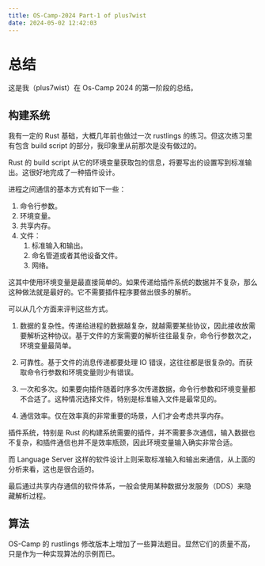 ```yaml
---
title: OS-Camp-2024 Part-1 of plus7wist
date: 2024-05-02 12:42:03
---
```


# 总结

这是我（plus7wist）在 Os-Camp 2024 的第一阶段的总结。

## 构建系统

我有一定的 Rust 基础，大概几年前也做过一次 rustlings 的练习。但这次练习里有包含 build script 的部分，我印象里从前那次是没有做过的。

Rust 的 build script 从它的环境变量获取包的信息，将要写出的设置写到标准输出。这很好地完成了一种插件设计。

进程之间通信的基本方式有如下一些：

1. 命令行参数。
1. 环境变量。
1. 共享内存。
1. 文件：
   1. 标准输入和输出。
   1. 命名管道或者其他设备文件。
   1. 网络。

这其中使用环境变量是最直接简单的。如果传递给插件系统的数据并不复杂，那么这种做法就是最好的。它不需要插件程序要做出很多的解析。

可以从几个方面来评判这些方式。

1. 数据的复杂性。传递给进程的数据越复杂，就越需要某些协议，因此接收放需要解析这种协议。基于文件的方案需要的解析往往最复杂，命令行参数次之，环境变量最简单。

1. 可靠性。基于文件的消息传递都要处理 IO 错误，这往往都是很复杂的。而获取命令行参数和环境变量则少有错误。

1. 一次和多次。如果要向插件随着时序多次传递数据，命令行参数和环境变量都不合适了。这种情况选择文件，特别是标准输入文件是最常见的。

1. 通信效率。仅在效率真的非常重要的场景，人们才会考虑共享内存。

插件系统，特别是 Rust 的构建系统需要的插件，并不需要多次通信，输入数据也不复杂，和插件通信也并不是效率瓶颈，因此环境变量输入确实非常合适。

而 Language Server 这样的软件设计上则采取标准输入和输出来通信，从上面的分析来看，这也是很合适的。

最后通过共享内存通信的软件体系，一般会使用某种数据分发服务（DDS）来隐藏解析过程。

## 算法

OS-Camp 的 rustlings 修改版本上增加了一些算法题目。显然它们的质量不高，只是作为一种实现算法的示例而已。
